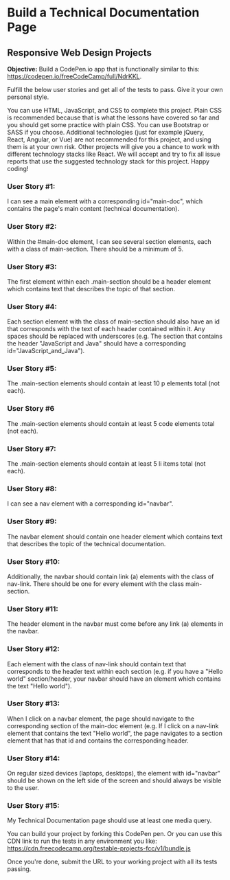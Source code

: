 # Build a Technical Documentation Page

## Responsive Web Design Projects

**Objective:** Build a CodePen.io app that is functionally similar to this: https://codepen.io/freeCodeCamp/full/NdrKKL.

Fulfill the below user stories and get all of the tests to pass. Give it your own personal style.

You can use HTML, JavaScript, and CSS to complete this project. Plain CSS is recommended because that is what the lessons have covered so far and you should get some practice with plain CSS. You can use Bootstrap or SASS if you choose. Additional technologies (just for example jQuery, React, Angular, or Vue) are not recommended for this project, and using them is at your own risk. Other projects will give you a chance to work with different technology stacks like React. We will accept and try to fix all issue reports that use the suggested technology stack for this project. Happy coding!

### User Story #1:

I can see a main element with a corresponding id="main-doc", which contains the page's main content (technical documentation).

### User Story #2:

Within the #main-doc element, I can see several section elements, each with a class of main-section. There should be a minimum of 5.

### User Story #3:

The first element within each .main-section should be a header element which contains text that describes the topic of that section.

### User Story #4:

Each section element with the class of main-section should also have an id that corresponds with the text of each header contained within it. Any spaces should be replaced with underscores (e.g. The section that contains the header "JavaScript and Java" should have a corresponding id="JavaScript_and_Java").

### User Story #5:

The .main-section elements should contain at least 10 p elements total (not each).

### User Story #6

The .main-section elements should contain at least 5 code elements total (not each).

### User Story #7:

The .main-section elements should contain at least 5 li items total (not each).

### User Story #8:

I can see a nav element with a corresponding id="navbar".

### User Story #9:

The navbar element should contain one header element which contains text that describes the topic of the technical documentation.

### User Story #10:

Additionally, the navbar should contain link (a) elements with the class of nav-link. There should be one for every element with the class main-section.

### User Story #11:

The header element in the navbar must come before any link (a) elements in the navbar.

### User Story #12:

Each element with the class of nav-link should contain text that corresponds to the header text within each section (e.g. if you have a "Hello world" section/header, your navbar should have an element which contains the text "Hello world").

### User Story #13:

When I click on a navbar element, the page should navigate to the corresponding section of the main-doc element (e.g. If I click on a nav-link element that contains the text "Hello world", the page navigates to a section element that has that id and contains the corresponding header.

### User Story #14:

On regular sized devices (laptops, desktops), the element with id="navbar" should be shown on the left side of the screen and should always be visible to the user.

### User Story #15:

My Technical Documentation page should use at least one media query.

You can build your project by forking this CodePen pen. Or you can use this CDN link to run the tests in any environment you like: https://cdn.freecodecamp.org/testable-projects-fcc/v1/bundle.js

Once you're done, submit the URL to your working project with all its tests passing.
